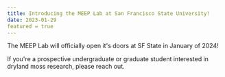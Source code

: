 ```yaml
---
title: Introducing the MEEP Lab at San Francisco State University!
date: 2023-01-29
featured = true
---
```


The MEEP Lab will officially open it's doors at SF State in January of 2024! 

<!--more-->

If you're a prospective undergraduate or graduate student interested in dryland moss research, please reach out. 
